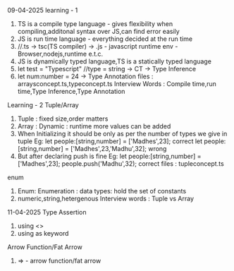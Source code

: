 09-04-2025
learning - 1
1. TS is a compile type language - gives flexibility when compiling,additonal syntax over JS,can find error easily
2. JS is run time language - everything decided at the run time
3. //.ts -> tsc(TS compiler) -> .js - javascript runtime env - Browser,nodejs,runtime e.t.c.
4. JS is dynamically typed language,TS is a statically typed language
5. let test = "Typescript" //type = string -> CT -> Type Inference
6. let num:number = 24 -> Type Annotation
files : arraysconcept.ts,typeconcept.ts
Interview Words : Compile time,run time,Type Inference,Type Annotation

Learning - 2
Tuple/Array
1. Tuple : fixed size,order matters
2. Array : Dynamic : runtime more values can be added
3. When Initializing it should be only as per the number of types we give in tuple
   Eg: 
        let people:[string,number] = ['Madhes',23]; correct
        let people:[string,number] = ['Madhes',23,'Madhu',32]; wrong
4. But after declaring push is fine
   Eg:
        let people:[string,number] = ['Madhes',23];
        people.push('Madhu',32); correct
files : tupleconcept.ts

enum
1. Enum: Enumeration : data types: hold the set of constants
2. numeric,string,hetergenous
Interview words : Tuple vs Array


11-04-2025
Type Assertion
1. using <> 
2. using as keyword

Arrow Function/Fat Arrow
1. => - arrow function/fat arrow
